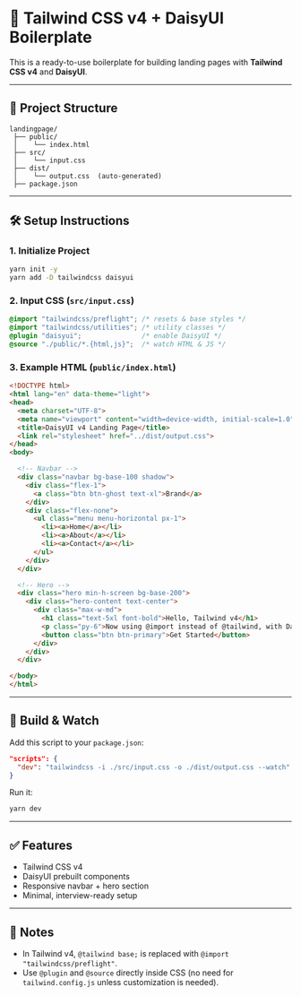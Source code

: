 # 🚀 Tailwind CSS v4 + DaisyUI Boilerplate

This is a ready-to-use boilerplate for building landing pages with **Tailwind CSS v4** and **DaisyUI**.

---

## 📂 Project Structure

```
landingpage/
 ├── public/
 │    └── index.html
 ├── src/
 │    └── input.css
 ├── dist/
 │    └── output.css  (auto-generated)
 ├── package.json
```

---

## 🛠 Setup Instructions

### 1. Initialize Project
```bash
yarn init -y
yarn add -D tailwindcss daisyui
```

### 2. Input CSS (`src/input.css`)
```css
@import "tailwindcss/preflight"; /* resets & base styles */
@import "tailwindcss/utilities"; /* utility classes */
@plugin "daisyui";               /* enable DaisyUI */
@source "./public/*.{html,js}";  /* watch HTML & JS */
```

### 3. Example HTML (`public/index.html`)
```html
<!DOCTYPE html>
<html lang="en" data-theme="light">
<head>
  <meta charset="UTF-8">
  <meta name="viewport" content="width=device-width, initial-scale=1.0">
  <title>DaisyUI v4 Landing Page</title>
  <link rel="stylesheet" href="../dist/output.css">
</head>
<body>

  <!-- Navbar -->
  <div class="navbar bg-base-100 shadow">
    <div class="flex-1">
      <a class="btn btn-ghost text-xl">Brand</a>
    </div>
    <div class="flex-none">
      <ul class="menu menu-horizontal px-1">
        <li><a>Home</a></li>
        <li><a>About</a></li>
        <li><a>Contact</a></li>
      </ul>
    </div>
  </div>

  <!-- Hero -->
  <div class="hero min-h-screen bg-base-200">
    <div class="hero-content text-center">
      <div class="max-w-md">
        <h1 class="text-5xl font-bold">Hello, Tailwind v4</h1>
        <p class="py-6">Now using @import instead of @tailwind, with DaisyUI for prebuilt components.</p>
        <button class="btn btn-primary">Get Started</button>
      </div>
    </div>
  </div>

</body>
</html>
```

---

## 🚀 Build & Watch

Add this script to your `package.json`:

```json
"scripts": {
  "dev": "tailwindcss -i ./src/input.css -o ./dist/output.css --watch"
}
```

Run it:
```bash
yarn dev
```

---

## ✅ Features
- Tailwind CSS v4
- DaisyUI prebuilt components
- Responsive navbar + hero section
- Minimal, interview-ready setup

---

## 📖 Notes
- In Tailwind v4, `@tailwind base;` is replaced with `@import "tailwindcss/preflight"`.
- Use `@plugin` and `@source` directly inside CSS (no need for `tailwind.config.js` unless customization is needed).
